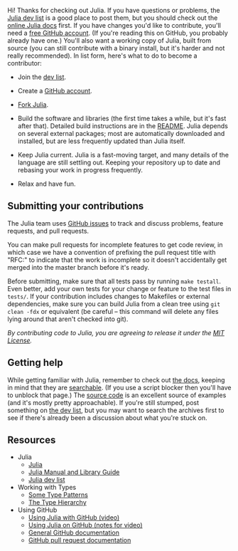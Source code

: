 Hi! Thanks for checking out Julia. If you have questions or problems, the [Julia dev list](https://groups.google.com/forum/?fromgroups#!forum/julia-dev) is a good place to post them, but you should check out the [online Julia docs](http://docs.julialang.org/en/latest/) first. If you have changes you'd like to contribute, you'll need a [free GitHub account](https://github.com/signup/free). (If you're reading this on GitHub, you probably already have one.) You'll also want a working copy of Julia, built from source (you can still contribute with a binary install, but it's harder and not really recommended). In list form, here's what to do to become a contributor:

* Join the [dev list](https://groups.google.com/forum/?fromgroups#!forum/julia-dev).

* Create a [GitHub account](https://github.com/signup/free).

* [Fork Julia](https://github.com/JuliaLang/julia/fork_select).

* Build the software and libraries (the first time takes a while, but it's fast after that). Detailed build instructions are in the [README](https://github.com/JuliaLang/julia/tree/master/README.md). Julia depends on several external packages; most are automatically downloaded and installed, but are less frequently updated than Julia itself.

* Keep Julia current. Julia is a fast-moving target, and many details of the language are still settling out. Keeping your repository up to date and rebasing your work in progress frequently.

* Relax and have fun.

## Submitting your contributions

The Julia team uses [GitHub issues](https://github.com/JuliaLang/julia/issues) to track and discuss problems, feature requests, and pull requests.

You can make pull requests for incomplete features to get code review, in which case we have a convention of prefixing the pull request title with "RFC:" to indicate that the work is incomplete so it doesn't accidentally get merged into the master branch before it's ready.

Before submitting, make sure that all tests pass by running `make testall`. Even better, add your own tests for your change or feature to the test files in `tests/`. If your contribution includes changes to Makefiles or external dependencies, make sure you can build Julia from a clean tree using `git clean -fdx` or equivalent (be careful – this command will delete any files lying around that aren't checked into git).

*By contributing code to Julia, you are agreeing to release it under the [MIT License](https://github.com/JuliaLang/julia/tree/master/LICENSE.md).*

## Getting help

While getting familiar with Julia, remember to check out [the docs](http://docs.julialang.org/en/latest/), keeping in mind that they are [searchable](http://docs.julialang.org/en/latest/search/). (If you use a script blocker then you'll have to unblock that page.) The [source code](https://github.com/JuliaLang/julia) is an excellent source of examples (and it's mostly pretty approachable). If you're still stumped, post something on [the dev list](https://groups.google.com/forum/?fromgroups#!forum/julia-dev), but you may want to search the archives first to see if there's already been a discussion about what you're stuck on.

## Resources

* Julia
  - [Julia](http://julialang.org)
  - [Julia Manual and Library Guide](http://docs.julialang.org/en/latest/)
  - [Julia dev list](https://groups.google.com/forum/?fromgroups#!forum/julia-dev)
* Working with Types
  - [Some Type Patterns](https://github.com/JuliaLang/julia/wiki/Code-Patterns)
  - [The Type Hierarchy](https://github.com/JuliaLang/julia/wiki/Types-Hierarchy)
* Using GitHub
  - [Using Julia with GitHub (video)](http://www.youtube.com/watch?v=wnFYV3ZKtOg&feature=youtu.be)
  - [Using Julia on GitHub (notes for video)](https://gist.github.com/2712118#file_julia_git_pull_request.md)
  - [General GitHub documentation](http://help.github.com/)
  - [GitHub pull request documentation](http://help.github.com/send-pull-requests/)
